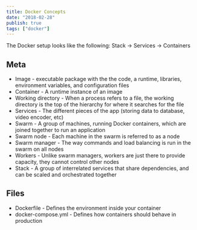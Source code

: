```yaml
---
title: Docker Concepts
date: "2018-02-28"
publish: true
tags: ["docker"]
---
```


The Docker setup looks like the following: Stack -> Services -> Containers

## Meta

- Image - executable package with the the code, a runtime, libraries, environment variables, and configuration files
- Container - A runtime instance of an image
- Working directory - When a process refers to a file, the working directory is the top of the hierarchy for where it searches for the file
- Services - The different pieces of the app (storing data to database, video encoder, etc)
- Swarm - A group of machines, running Docker containers, which are joined together to run an application
- Swarm node - Each machine in the swarm is referred to as a node
- Swarm manager - The way commands and load balancing is run in the swarm on all nodes
- Workers - Unlike swarm managers, workers are just there to provide capacity, they cannot control other nodes
- Stack - A group of interrelated services that share dependencies, and can be scaled and orchestrated together

## Files

- Dockerfile - Defines the environment inside your container
- docker-compose.yml - Defines how containers should behave in production